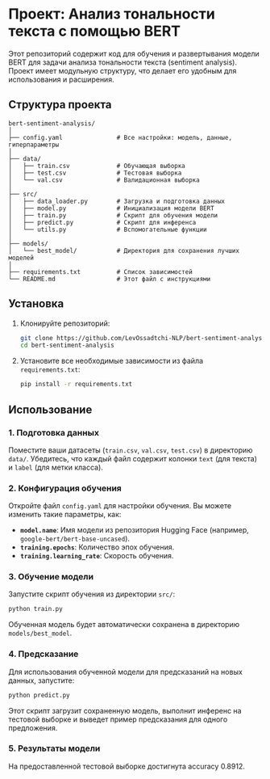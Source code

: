 # Проект: Анализ тональности текста с помощью BERT

Этот репозиторий содержит код для обучения и развертывания модели BERT для задачи анализа тональности текста (sentiment analysis). Проект имеет модульную структуру, что делает его удобным для использования и расширения.


## Структура проекта

```
bert-sentiment-analysis/
│
├── config.yaml               # Все настройки: модель, данные, гиперпараметры
│
├── data/
│   ├── train.csv             # Обучающая выборка
│   ├── test.csv              # Тестовая выборка
│   └── val.csv               # Валидационная выборка
│
├── src/
│   ├── data_loader.py        # Загрузка и подготовка данных
│   ├── model.py              # Инициализация модели BERT
│   ├── train.py              # Скрипт для обучения модели
│   ├── predict.py            # Скрипт для инференса
│   └── utils.py              # Вспомогательные функции
│
├── models/
│   └── best_model/           # Директория для сохранения лучших моделей
│
├── requirements.txt          # Список зависимостей
└── README.md                 # Этот файл с инструкциями
```


## Установка

1.  Клонируйте репозиторий:
    ```bash
    git clone https://github.com/LevOssadtchi-NLP/bert-sentiment-analysis.git
    cd bert-sentiment-analysis
    ```
2.  Установите все необходимые зависимости из файла `requirements.txt`:
    ```bash
    pip install -r requirements.txt
    ```


## Использование

### 1\. Подготовка данных

Поместите ваши датасеты (`train.csv`, `val.csv`, `test.csv`) в директорию `data/`. Убедитесь, что каждый файл содержит колонки `text` (для текста) и `label` (для метки класса).

### 2\. Конфигурация обучения

Откройте файл `config.yaml` для настройки обучения. Вы можете изменить такие параметры, как:

  * **`model.name`**: Имя модели из репозитория Hugging Face (например, `google-bert/bert-base-uncased`).
  * **`training.epochs`**: Количество эпох обучения.
  * **`training.learning_rate`**: Скорость обучения.

### 3\. Обучение модели

Запустите скрипт обучения из директории `src/`:

```bash
python train.py
```

Обученная модель будет автоматически сохранена в директорию `models/best_model`.

### 4\. Предсказание

Для использования обученной модели для предсказаний на новых данных, запустите:

```bash
python predict.py
```

Этот скрипт загрузит сохраненную модель, выполнит инференс на тестовой выборке и выведет пример предсказания для одного предложения.

### 5\. Результаты модели
На предоставленной тестовой выборке достигнута accuracy 0.8912.
